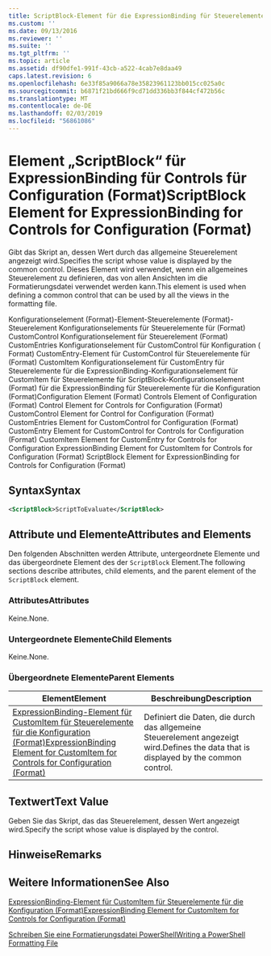 ```yaml
---
title: ScriptBlock-Element für die ExpressionBinding für Steuerelemente für die Konfiguration (Format) | Microsoft-Dokumentation
ms.custom: ''
ms.date: 09/13/2016
ms.reviewer: ''
ms.suite: ''
ms.tgt_pltfrm: ''
ms.topic: article
ms.assetid: df90dfe1-991f-43cb-a522-4cab7e8daa49
caps.latest.revision: 6
ms.openlocfilehash: 6e33f85a9066a78e35823961123bb015cc025a0c
ms.sourcegitcommit: b6871f21bd666f9cd71dd336bb3f844cf472b56c
ms.translationtype: MT
ms.contentlocale: de-DE
ms.lasthandoff: 02/03/2019
ms.locfileid: "56861086"
---
```

# <a name="scriptblock-element-for-expressionbinding-for-controls-for-configuration-format"></a><span data-ttu-id="eddff-102">Element „ScriptBlock“ für ExpressionBinding für Controls für Configuration (Format)</span><span class="sxs-lookup"><span data-stu-id="eddff-102">ScriptBlock Element for ExpressionBinding for Controls for Configuration (Format)</span></span>

<span data-ttu-id="eddff-103">Gibt das Skript an, dessen Wert durch das allgemeine Steuerelement angezeigt wird.</span><span class="sxs-lookup"><span data-stu-id="eddff-103">Specifies the script whose value is displayed by the common control.</span></span> <span data-ttu-id="eddff-104">Dieses Element wird verwendet, wenn ein allgemeines Steuerelement zu definieren, das von allen Ansichten im die Formatierungsdatei verwendet werden kann.</span><span class="sxs-lookup"><span data-stu-id="eddff-104">This element is used when defining a common control that can be used by all the views in the formatting file.</span></span>

<span data-ttu-id="eddff-105">Konfigurationselement (Format)-Element-Steuerelemente (Format)-Steuerelement Konfigurationselements für Steuerelemente für (Format) CustomControl Konfigurationselement für Steuerelement (Format) CustomEntries Konfigurationselement für CustomControl für Konfiguration ( Format) CustomEntry-Element für CustomControl für Steuerelemente für (Format) CustomItem Konfigurationselement für CustomEntry für Steuerelemente für die ExpressionBinding-Konfigurationselement für CustomItem für Steuerelemente für ScriptBlock-Konfigurationselement (Format) für die ExpressionBinding für Steuerelemente für die Konfiguration (Format)</span><span class="sxs-lookup"><span data-stu-id="eddff-105">Configuration Element (Format) Controls Element of Configuration (Format) Control Element for Controls for Configuration (Format) CustomControl Element for Control for Configuration (Format) CustomEntries Element for CustomControl for Configuration (Format) CustomEntry Element for CustomControl for Controls for Configuration (Format) CustomItem Element for CustomEntry for Controls for Configuration ExpressionBinding Element for CustomItem for Controls for Configuration (Format) ScriptBlock Element for ExpressionBinding for Controls for Configuration (Format)</span></span>

## <a name="syntax"></a><span data-ttu-id="eddff-106">Syntax</span><span class="sxs-lookup"><span data-stu-id="eddff-106">Syntax</span></span>

```xml
<ScriptBlock>ScriptToEvaluate</ScriptBlock>
```

## <a name="attributes-and-elements"></a><span data-ttu-id="eddff-107">Attribute und Elemente</span><span class="sxs-lookup"><span data-stu-id="eddff-107">Attributes and Elements</span></span>

<span data-ttu-id="eddff-108">Den folgenden Abschnitten werden Attribute, untergeordnete Elemente und das übergeordnete Element des der `ScriptBlock` Element.</span><span class="sxs-lookup"><span data-stu-id="eddff-108">The following sections describe attributes, child elements, and the parent element of the `ScriptBlock` element.</span></span>

### <a name="attributes"></a><span data-ttu-id="eddff-109">Attributes</span><span class="sxs-lookup"><span data-stu-id="eddff-109">Attributes</span></span>

<span data-ttu-id="eddff-110">Keine.</span><span class="sxs-lookup"><span data-stu-id="eddff-110">None.</span></span>

### <a name="child-elements"></a><span data-ttu-id="eddff-111">Untergeordnete Elemente</span><span class="sxs-lookup"><span data-stu-id="eddff-111">Child Elements</span></span>

<span data-ttu-id="eddff-112">Keine.</span><span class="sxs-lookup"><span data-stu-id="eddff-112">None.</span></span>

### <a name="parent-elements"></a><span data-ttu-id="eddff-113">Übergeordnete Elemente</span><span class="sxs-lookup"><span data-stu-id="eddff-113">Parent Elements</span></span>

|<span data-ttu-id="eddff-114">Element</span><span class="sxs-lookup"><span data-stu-id="eddff-114">Element</span></span>|<span data-ttu-id="eddff-115">Beschreibung</span><span class="sxs-lookup"><span data-stu-id="eddff-115">Description</span></span>|
|-------------|-----------------|
|[<span data-ttu-id="eddff-116">ExpressionBinding-Element für CustomItem für Steuerelemente für die Konfiguration (Format)</span><span class="sxs-lookup"><span data-stu-id="eddff-116">ExpressionBinding Element for CustomItem for Controls for Configuration (Format)</span></span>](./expressionbinding-element-for-customitem-for-controls-for-configuration-format.md)|<span data-ttu-id="eddff-117">Definiert die Daten, die durch das allgemeine Steuerelement angezeigt wird.</span><span class="sxs-lookup"><span data-stu-id="eddff-117">Defines the data that is displayed by the common control.</span></span>|

## <a name="text-value"></a><span data-ttu-id="eddff-118">Textwert</span><span class="sxs-lookup"><span data-stu-id="eddff-118">Text Value</span></span>

<span data-ttu-id="eddff-119">Geben Sie das Skript, das das Steuerelement, dessen Wert angezeigt wird.</span><span class="sxs-lookup"><span data-stu-id="eddff-119">Specify the script whose value is displayed by the control.</span></span>

## <a name="remarks"></a><span data-ttu-id="eddff-120">Hinweise</span><span class="sxs-lookup"><span data-stu-id="eddff-120">Remarks</span></span>

## <a name="see-also"></a><span data-ttu-id="eddff-121">Weitere Informationen</span><span class="sxs-lookup"><span data-stu-id="eddff-121">See Also</span></span>

[<span data-ttu-id="eddff-122">ExpressionBinding-Element für CustomItem für Steuerelemente für die Konfiguration (Format)</span><span class="sxs-lookup"><span data-stu-id="eddff-122">ExpressionBinding Element for CustomItem for Controls for Configuration (Format)</span></span>](./expressionbinding-element-for-customitem-for-controls-for-configuration-format.md)

[<span data-ttu-id="eddff-123">Schreiben Sie eine Formatierungsdatei PowerShell</span><span class="sxs-lookup"><span data-stu-id="eddff-123">Writing a PowerShell Formatting File</span></span>](./writing-a-powershell-formatting-file.md)
